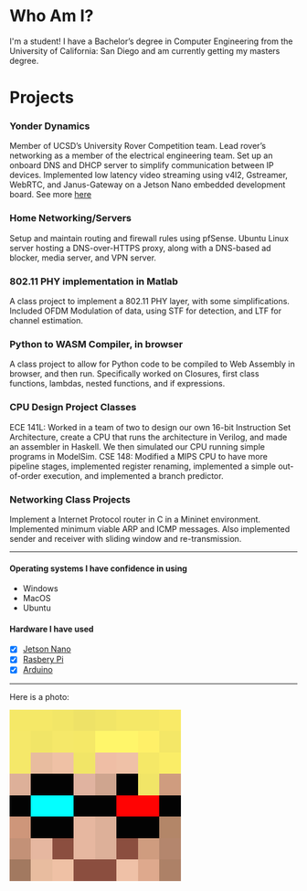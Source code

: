 # Who Am I?
I'm a student! I have a Bachelor’s degree in Computer Engineering from the University of California: San Diego and am currently getting my masters degree.

# Projects
### Yonder Dynamics
Member of UCSD’s University Rover Competition team. Lead rover’s networking as a member of the electrical engineering team. Set up an onboard DNS and DHCP server to simplify communication between IP devices. Implemented low latency video streaming using v4l2, Gstreamer, WebRTC, and Janus-Gateway on a Jetson Nano embedded development board. See more [here](https://yonderdynamics.org/#/)

### Home Networking/Servers
Setup and maintain routing and firewall rules using pfSense. Ubuntu Linux server hosting a DNS-over-HTTPS proxy, along with a DNS-based ad blocker, media server, and VPN server.

### 802.11 PHY implementation in Matlab
A class project to implement a 802.11 PHY layer, with some simplifications. Included OFDM Modulation of data, using STF for detection, and LTF for channel estimation.

### Python to WASM Compiler, in browser
A class project to allow for Python code to be compiled to Web Assembly in browser, and then run. Specifically worked on Closures, first class functions, lambdas, nested functions, and if expressions.

### CPU Design Project Classes
ECE 141L: Worked in a team of two to design our own 16-bit Instruction Set Architecture, create a CPU that runs the architecture in Verilog, and made an assembler in Haskell. We then simulated our CPU running simple programs in ModelSim.
CSE 148: Modified a MIPS CPU to have more pipeline stages, implemented register renaming, implemented a simple out-of-order execution, and implemented a branch predictor.

### Networking Class Projects
Implement a Internet Protocol router in C in a Mininet environment. Implemented minimum viable ARP and ICMP messages. Also implemented sender and receiver with sliding window and re-transmission.

---

#### Operating systems I have confidence in using
 - Windows
 - MacOS
 - Ubuntu

#### Hardware I have used
- [x]  [Jetson Nano](https://developer.nvidia.com/embedded/jetson-nano-developer-kit)
- [x]  [Rasbery Pi](https://www.raspberrypi.org/)
- [x]  [Arduino](https://www.arduino.cc/)

---

Here is a photo:

![my face](images/face.png)
